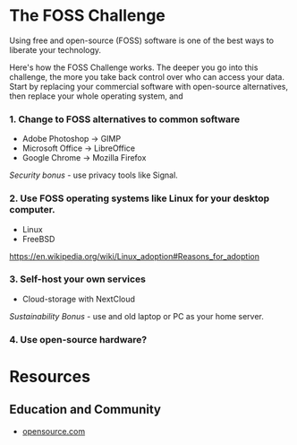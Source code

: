 # The FOSS Challenge

Using free and open-source (FOSS) software is one of the best ways to liberate your technology.  

Here's how the FOSS Challenge works.  The deeper you go into this challenge, the more you take back control over who can access your data.  Start by replacing your commercial software with open-source alternatives, then replace your whole operating system, and 


### 1. Change to FOSS alternatives to common software
- Adobe Photoshop -> GIMP
- Microsoft Office -> LibreOffice
- Google Chrome -> Mozilla Firefox

*Security bonus* - use privacy tools like Signal.

### 2. Use FOSS operating systems like Linux for your desktop computer.

- Linux
- FreeBSD

https://en.wikipedia.org/wiki/Linux_adoption#Reasons_for_adoption

### 3. Self-host your own services
- Cloud-storage with NextCloud

*Sustainability Bonus* - use and old laptop or PC as your home server.

### 4. Use open-source hardware?




# Resources

## Education and Community

- [opensource.com](https://opensource.com)